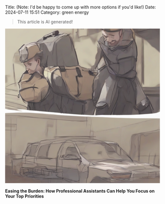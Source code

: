 Title: (Note: I'd be happy to come up with more options if you'd like!)
Date: 2024-07-11 15:51
Category: green energy

> This article is AI generated!

![Alt Text](images/2024-07-11-note-i-d-be-happy-to-come-up-with-more-options-if-you-d-like.png)

**Easing the Burden: How Professional Assistants Can Help You Focus on Your Top Priorities**